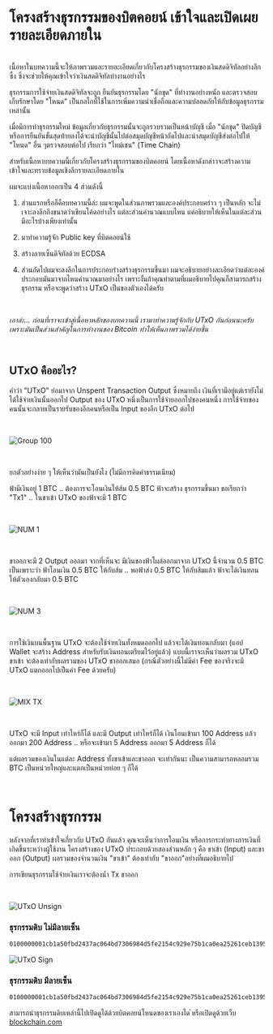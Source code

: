 # โครงสร้างธุรกรรมของบิตคอยน์ เข้าใจและเปิดเผยรายละเอียดภายใน

<br/>
เนื้อหาในบทความนี้จะให้ภาพรวมและรายละเอียดเกี่ยวกับโครงสร้างธุรกรรมของเงินสดดิจิทัลอย่างลึกซึ้ง ซึ่งจะช่วยให้คุณเข้าใจว่าเงินสดดิจิทัลทำงานอย่างไร


ธุรกรรมการใช้จ่ายเงินสดดิจิทัลจะถูก ยืนยันธุรกรรมโดย "นักขุด" ที่ทำงานอย่างหนัก และตรวจสอบเก็บรักษาโดย "โหนด" เป็นกลไกที่ใช้ในการเพิ่มความน่าเชื่อถือและความปลอดภัยให้กับข้อมูลธุรกรรมเหล่านั้น

เมื่อมีการทำธุรกรรมใหม่ ข้อมูลเกี่ยวกับธุรกรรมนั้นจะถูกรวบรวมเป็นหน้าบัญชี เมื่อ "นักขุด" ปิดบัญชีหรือการยืนยันขั้นสุดท้ายลงได้จะนำบัญชีนั้นไปต่อสมุดบัญชีหน้าถัดไปและนำสมุดบัญชีส่งต่อไปให้ "โหนด" อื่น ๆตรวจสอบต่อไป เรียกว่า "ไทม์เชน" (Time Chain)


สำหรับเนื้อหาบทความนี้เกี่ยวกับโครงสร้างธุรกรรมของบิตคอยน์ โดยเนื้อหาดังกล่าวจะสร้างความเข้าใจและทราบข้อมูลเชิงลึกรายละเอียดภายใน

ผมจะแบ่งเนื้อหาออกเป็น 4 ส่วนดังนี้
1. ส่วนแรกหรือก็คือบทความนี้ล่ะ ผมจะพูดในส่วนภาพรวมและองค์ประกอบคร่าว ๆ เป็นหลัก จะไม่เจาะลงลึกถึงขนาดว่าเขียนโค้ดอย่างไร แต่ละส่วนคำนวณแบบไหน แค่อธิบายให้เห็นในแต่ละส่วนมีอะไรบ้างเพียงเท่านั้น

2. มาทำความรู้จัก Public key ที่บิตคอยน์ใช้

3. สร้างลายเซ็นดิจิทัลด้วย ECDSA

4. ส่วนถัดไปผมจะลงลึกในการประกอบร่างสร้างธุรกรรมขึ้นมา ผมจะอธิบายอย่างละเอียดว่าแต่ละองค์ประกอบมันมาจากไหนคำนวณมาอย่างไร เพราะงั้นถ้าคุณทำตามที่ผมอธิบายไปคุณก็สามารถสร้างธุรกรรม หรือจะพูดว่าสร้าง UTxO เป็นของตัวเองได้ครับ

<br/>

_เอาล่ะ... ก่อนที่เราจะเข้าสู่เนื้อหาหลักของบทความนี้ เรามาทำความรู้จักกับ UTxO กันก่อนนะครับ
เพราะมันเป็นส่วนสำคัญในการทำงานของ Bitcoin ทำให้เห็นภาพรวมได้ง่ายขึ้น_

<br/>

## UTxO คืออะไร?

คำว่า "UTxO" ย่อมาจาก Unspent Transaction Output  ซึ่งหมายถึง เงินที่เรามีอยู่แต่เรายังไม่ได้ใช้จ่ายเงินนั้นออกไป
Output ของ UTxO หนึ่งเป็นการใช้จ่ายออกไปของคนหนึ่ง การใช้จ่ายของคนนั้นจะกลายเป็นรายรับของอีกคนหรือเป็น Input ของอีก UTxO ต่อไป

<br/>

![Group 100](https://github.com/rushmi0/Laeliax/assets/120770468/1f239976-cfad-405c-a77d-b3d368b75f91)

<br/>

ยกตัวอย่างง่าย ๆ ให้เห็นว่ามันเป็นยังไง (ไม่มีการคิดค่าธรรมเนียม)

ฟ้ามีเงินอยู่ 1 BTC .. ต้องการจะโอนเงินให้ส้ม 0.5 BTC
ฟ้าจะสร้าง ธุรกรรมขึ้นมา ขอเรียกว่า "Tx1" .. ในขาเข้า UTxO ของฟ้าจะมี 1 BTC

<br/>

![NUM 1](https://github.com/rushmi0/Laeliax/assets/120770468/b75902c6-fcae-4da3-ba58-337e774e1fb8)

<br/>

ขาออกจะมี 2 Output ออกมา จากที่เห็นจะ มีเงินของฟ้าโผล่ออกมาจาก UTxO นี้จำนวน 0.5 BTC
เป็นเพราะว่า ฟ้าโอนเงิน 0.5 BTC ให้กับส้ม .. พอฟ้าส่ง 0.5 BTC ให้กับส้มแล้ว ฟ้าจะได้เงินทอนให้ตัวเองกลับมา 0.5 BTC

<br/>

![NUM 3](https://github.com/rushmi0/Laeliax/assets/120770468/58cff0e0-46bc-4c6f-bd8c-575691659044)

<br/>

การใช้เงินบนพื้นฐาน UTxO จะต้องใช้จ่ายเงินทั้งหมดออกไป แล้วจะได้เงินทอนกลับมา (แอป Wallet จะสร้าง Address สำหรับรับเงินทอนเตรียมไว้อยู่แล้ว)
แบบนี้เราจะเห็นว่าผลรวม UTxO ขาเข้า จะต้องเท่ากับผลรวมของ UTxO ขาออกเสมอ (กรณีตัวอย่างนี้ไม่มีค่า Fee ของจริงจะมี UTxO แตกออกไปเป็นค่า Fee ด้วยครับ)

<br/>

![MIX TX](https://github.com/rushmi0/Laeliax/assets/120770468/08ac33ce-d9db-465d-8c33-88212859f86a)

<br/>

UTxO จะมี Input เท่าไหร่ก็ได้ และมี Output เท่าไหร่ก็ได้ เงินโอนเข้ามา 100 Address แล้วออกมา 200 Address .. หรือจะเข้ามา 5 Address ออกมา 5 Address ก็ได้

แต่ผลรวมของเงินในแต่ละ Address ทั้งขาเข้าและขาออก จะเท่ากันนะ
เป็นความสามารถหลอมรวม BTC เป็นหน่วยใหญ่และแตกเป็นหน่วยย่อย ๆ ก็ได้

<br/>


# โครงสร้างธุรกรรม
หลังจากที่เราทำเข้าใจเกี่ยวกับ UTxO กันแล้ว คุณจะเห็นว่าการโอนเงิน หรือการกระทำทางการเงินที่เกิดขึ้นระหว่างผู้ใช้งาน
โครงสร้างของ UTxO ประกอบด้วยสองส่วนหลัก ๆ คือ ขาเข้า (Input) และขาออก (Output)
ผลรวมของจำนวนเงิน "ขาเข้า" ต้องเท่ากับ "ขาออก"อย่างที่ผมอธิบายไป

การเขียนธุรกรรมใช้จ่ายเงินเราจะต้องน้ำ Tx ขาออก

<br/>


![UTxO Unsign](https://github.com/rushmi0/Laeliax/assets/120770468/128a9ad9-9160-4a58-b976-76cfff2513f5)

### ธุรกรรมดิบ ไม่มีลายเซ็น
```txt
0100000001cb1a50fbd2437ac064bd7306984d5fe2154c929e75b1ca0ea25261ceb13950c9000000002903abb915b1752102aa36a1958e2fc5e5de75d05bcf6f3ccc0799be4905f4e418505dc6ab4422a8dbacfdffffff0200c00b5a16000000160014342329383239d2f100a425ecf5112142e85ad10e0088526a740000001976a914977ae6e32349b99b72196cb62b5ef37329ed81b488acabb91500
```

![UTxO Sign](https://github.com/rushmi0/Laeliax/assets/120770468/df2b78eb-8bc9-4761-b37b-1a7f136f999e)

### ธุรกรรมดิบ มีลายเซ็น
```txt
0100000001cb1a50fbd2437ac064bd7306984d5fe2154c929e75b1ca0ea25261ceb13950c9000000007247304402201d04db63b2dd5bad68846dedc7f782c35f348183c4e10b8b04adb9ad4f575bd402200d4fcf862ddcb7bba8b875faac74fada81bfcf351182fcba22cdab8ea103c0ee012903abb915b1752102aa36a1958e2fc5e5de75d05bcf6f3ccc0799be4905f4e418505dc6ab4422a8dbacfdffffff0200c00b5a16000000160014342329383239d2f100a425ecf5112142e85ad10e0088526a740000001976a914977ae6e32349b99b72196cb62b5ef37329ed81b488acabb91500
```

สามารถนำธุรกรรมดิบเหล่านี้ไปเปิดดูได้ด้วยบิตคอยน์โหนดของเราเองได ้หรือเปิดดูด้วยเว็บ [blockchain.com](https://www.blockchain.com/explorer/assets/btc/decode-transaction)
